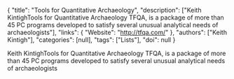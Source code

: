 {
  "title": "Tools for Quantitative Archaeology",
  "description": ["Keith KintighTools for Quantitative Archaeology TFQA, is a package of more than 45 PC programs developed to satisfy several unusual analytical needs of archaeologists"],
  "links": {
    "Website": "http://tfqa.com/"
  },
  "authors": ["Keith Kintigh"],
  "categories": [null],
  "tags": ["Lists"],
  "doi": null
}

<!-- Generated by csv2md.R – do not edit by hand -->

Keith KintighTools for Quantitative Archaeology TFQA, is a package of more than 45 PC programs developed to satisfy several unusual analytical needs of archaeologists